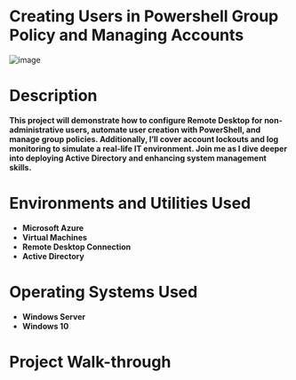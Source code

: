 # Creating Users in Powershell Group Policy and Managing Accounts
![image](https://github.com/user-attachments/assets/de023c6d-fab5-452e-9223-5ce94ad72dce)

# <b>Description<b/>
This project will demonstrate how to configure Remote Desktop for non-administrative users, automate user creation with PowerShell, and manage group policies. Additionally, I’ll cover account lockouts and log monitoring to simulate a real-life IT environment. Join me as I dive deeper into deploying Active Directory and enhancing system management skills.
# <b>Environments and Utilities Used<b/>
 - Microsoft Azure
 - Virtual Machines
 - Remote Desktop Connection
 - Active Directory
# <b>Operating Systems Used<b/>
 - Windows Server
 - Windows 10
# <b>Project Walk-through<b/>
